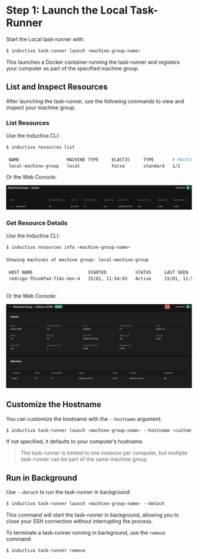 # Step 1: Launch the Local Task-Runner
Start the Local task-runner with:

```bash
$ inductiva task-runner launch <machine-group-name>
```

This launches a Docker container running the task-runner and registers your computer as part of the specified machine group.

## List and Inspect Resources
After launching the task-runner, use the following commands to view and inspect your machine group.

### List Resources
Use the Inductiva CLI:

```bash
$ inductiva resources list

 NAME                  MACHINE TYPE     ELASTIC     TYPE       # MACHINES     DATA SIZE IN GB     SPOT     CREATED AT (UTC)     IDLE TIME     MAX COST ($/HOUR)
 local-machine-group   local            False       standard   1/1            32                  False    15/01, 11:54:02      0:00:19       0

```

Or the Web Console:

![Active machine groups list](static/machine-group-list.png)

### Get Resource Details
Use the Inductiva CLI:

```bash
$ inductiva resources info <machine-group-name>

Showing machines of machine group: local-machine-group

 HOST NAME                     STARTED           STATUS     LAST SEEN         RUNNING TASK
 rodrigo-ThinkPad-T14s-Gen-4   15/01, 11:54:03   Active     15/01, 11:54:33   n/a
    
```

Or the Web Console:

![Machine group detail](static/machine-group-detail.png)

## Customize the Hostname
You can customize the hostname with the `--hostname` argument:

```bash
$ inductiva task-runner launch <machine-group-name> --hostname <custom-hostname>
```

If not specified, it defaults to your computer’s hostname.

> The task-runner is limited to one instance per computer, but multiple task-runner can be part of the same machine group.

## Run in Background
Use `--detach` to run the task-runner in background:

```bash
$ inductiva task-runner launch <machine-group-name> --detach
```

This command will start the task-runner in background, allowing you to close your SSH connection without interrupting the process.

To terminate a task-runner running in background, use the `remove` command:

```bash
$ inductiva task-runner remove
```